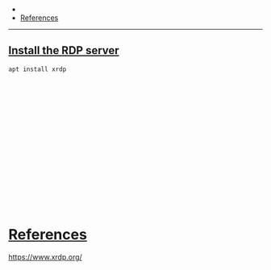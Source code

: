 - 
- [References](#references)

-------------------------------------------

## [Install the RDP server](#install-the-rdp-server)
```sh
apt install xrdp
```

## 
```sh

```

## 
```sh

```

## 
```sh

```

## 
```sh

```

## 
```sh

```

## 
```sh

```

## 
```sh

```

## 
```sh

```

## 
```sh

```

# [References](#references-1)

https://www.xrdp.org/